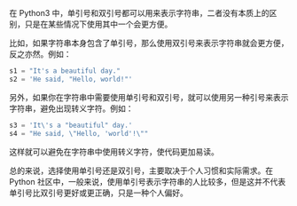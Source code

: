 在 Python3 中，单引号和双引号都可以用来表示字符串，二者没有本质上的区别，只是在某些情况下使用其中一个会更方便。

比如，如果字符串本身包含了单引号，那么使用双引号来表示字符串就会更方便，反之亦然。例如：

```python
s1 = "It's a beautiful day."
s2 = 'He said, "Hello, world!"'
```

另外，如果你在字符串中需要使用单引号和双引号，就可以使用另一种引号来表示字符串，避免出现转义字符。例如：

```python
s3 = 'It\'s a "beautiful" day.'
s4 = "He said, \"Hello, 'world'!\""
```

这样就可以避免在字符串中使用转义字符，使代码更加易读。

总的来说，选择使用单引号还是双引号，主要取决于个人习惯和实际需求。在 Python 社区中，一般来说，使用单引号表示字符串的人比较多，但是这并不代表单引号比双引号更好或更正确，只是一种个人偏好。